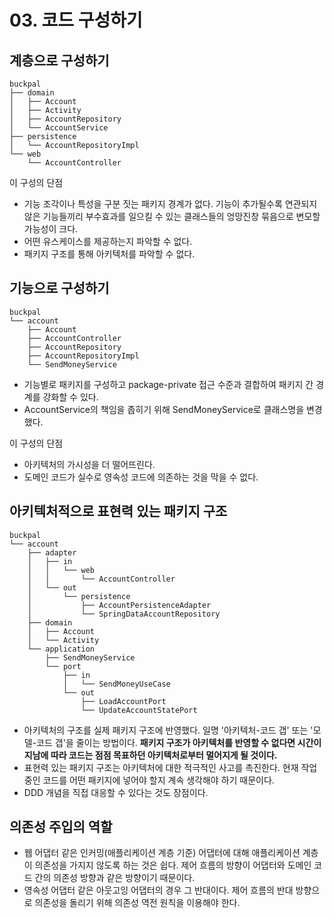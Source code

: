 # 03. 코드 구성하기

## 계층으로 구성하기

```
buckpal
├── domain
│   ├── Account
│   ├── Activity
│   ├── AccountRepository
│   └── AccountService
├── persistence
│   └── AccountRepositoryImpl
└── web
    └── AccountController
```

이 구성의 단점

- 기능 조각이나 특성을 구분 짓는 패키지 경계가 없다. 기능이 추가될수록 연관되지 않은 기능들끼리 부수효과를 일으킬 수 있는 클래스들의 엉망진창 묶음으로 변모할 가능성이 크다.
- 어떤 유스케이스를 제공하는지 파악할 수 없다.
- 패키지 구조를 통해 아키텍처를 파악할 수 없다.

## 기능으로 구성하기

```
buckpal
└── account
    ├── Account
    ├── AccountController
    ├── AccountRepository
    ├── AccountRepositoryImpl
    └── SendMoneyService
```

- 기능별로 패키지를 구성하고 package-private 접근 수준과 결합하여 패키지 간 경계를 강화할 수 있다.
- AccountService의 책임을 좁히기 위해 SendMoneyService로 클래스명을 변경했다.

이 구성의 단점

- 아키텍처의 가시성을 더 떨어뜨린다.
- 도메인 코드가 실수로 영속성 코드에 의존하는 것을 막을 수 없다.

## 아키텍처적으로 표현력 있는 패키지 구조

```
buckpal
└── account
    ├── adapter
    │   ├── in
    │   │   └── web
    │   │       └── AccountController
    │   └── out
    │       └── persistence
    │           ├── AccountPersistenceAdapter
    │           └── SpringDataAccountRepository
    ├── domain
    │   ├── Account
    │   └── Activity
    └── application
        ├── SendMoneyService
        └── port
            ├── in
            │   └── SendMoneyUseCase
            └── out
                ├── LoadAccountPort
                └── UpdateAccountStatePort
```

- 아키텍처의 구조를 실제 패키지 구조에 반영했다. 일명 '아키텍처-코드 갭' 또는 '모델-코드 갭'을 줄이는 방법이다. **패키지 구조가 아키텍처를 반영할 수 없다면 시간이 지남에 따라 코드는 점점 목표하던 아키텍처로부터 멀어지게 될 것이다.**
- 표현력 있는 패키지 구조는 아키텍처에 대한 적극적인 사고를 촉진한다. 현재 작업 중인 코드를 어떤 패키지에 넣어야 할지 계속 생각해야 하기 때문이다.
- DDD 개념을 직접 대응할 수 있다는 것도 장점이다.

## 의존성 주입의 역할

- 웹 어댑터 같은 인커밍(애플리케이션 계층 기준) 어댑터에 대해 애플리케이션 계층이 의존성을 가지지 않도록 하는 것은 쉽다. 제어 흐름의 방향이 어댑터와 도메인 코드 간의 의존성 방향과 같은 방향이기 때문이다.
- 영속성 어댑터 같은 아웃고잉 어댑터의 경우 그 반대이다. 제어 흐름의 반대 방향으로 의존성을 돌리기 위해 의존성 역전 원칙을 이용해야 한다.
